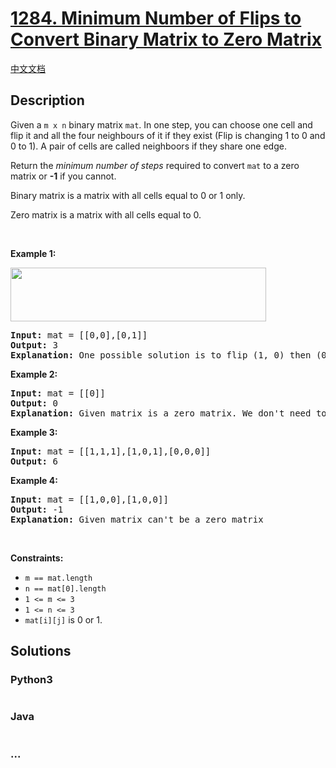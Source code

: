 # [1284. Minimum Number of Flips to Convert Binary Matrix to Zero Matrix](https://leetcode.com/problems/minimum-number-of-flips-to-convert-binary-matrix-to-zero-matrix)

[中文文档](/solution/1200-1299/1284.Minimum%20Number%20of%20Flips%20to%20Convert%20Binary%20Matrix%20to%20Zero%20Matrix/README.md)

## Description
<p>Given a <code>m x n</code> binary matrix <code>mat</code>. In one step, you can choose one cell and flip it and all the four neighbours of it&nbsp;if they exist (Flip is changing 1 to 0 and 0 to 1). A pair of cells are called neighboors if they share one edge.</p>

<p>Return the <em>minimum number of steps</em> required to convert <code>mat</code>&nbsp;to a zero matrix or <strong>-1</strong> if you cannot.</p>

<p>Binary matrix is a matrix with all cells equal to 0 or 1 only.</p>

<p>Zero matrix is a matrix with all cells equal to 0.</p>

<p>&nbsp;</p>
<p><strong>Example 1:</strong></p>
<img alt="" src="https://assets.leetcode.com/uploads/2019/11/28/matrix.png" style="width: 409px; height: 86px;" />
<pre>
<strong>Input:</strong> mat = [[0,0],[0,1]]
<strong>Output:</strong> 3
<strong>Explanation:</strong> One possible solution is to flip (1, 0) then (0, 1) and finally (1, 1) as shown.
</pre>

<p><strong>Example 2:</strong></p>

<pre>
<strong>Input:</strong> mat = [[0]]
<strong>Output:</strong> 0
<strong>Explanation:</strong> Given matrix is a zero matrix. We don&#39;t need to change it.
</pre>

<p><strong>Example 3:</strong></p>

<pre>
<strong>Input:</strong> mat = [[1,1,1],[1,0,1],[0,0,0]]
<strong>Output:</strong> 6
</pre>

<p><strong>Example 4:</strong></p>

<pre>
<strong>Input:</strong> mat = [[1,0,0],[1,0,0]]
<strong>Output:</strong> -1
<strong>Explanation:</strong> Given matrix can&#39;t be a zero matrix
</pre>

<p>&nbsp;</p>
<p><strong>Constraints:</strong></p>

<ul>
	<li><code>m ==&nbsp;mat.length</code></li>
	<li><code>n ==&nbsp;mat[0].length</code></li>
	<li><code>1 &lt;= m&nbsp;&lt;= 3</code></li>
	<li><code>1 &lt;= n&nbsp;&lt;= 3</code></li>
	<li><code>mat[i][j]</code> is 0 or 1.</li>
</ul>



## Solutions


<!-- tabs:start -->

### **Python3**

```python

```

### **Java**

```java

```

### **...**
```

```

<!-- tabs:end -->